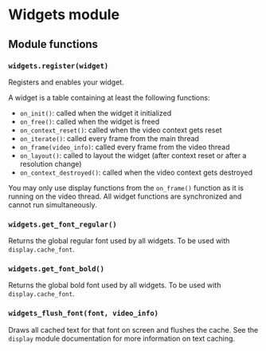 # Widgets module

## Module functions

### `widgets.register(widget)`

Registers and enables your widget.

A widget is a table containing at least the following functions:

- `on_init()`: called when the widget it initialized
- `on_free()`: called when the widget is freed
- `on_context_reset()`: called when the video context gets reset
- `on_iterate()`: called every frame from the main thread
- `on_frame(video_info)`: called every frame from the video thread
- `on_layout()`: called to layout the widget (after context reset or after a resolution change)
- `on_context_destroyed()`: called when the video context gets destroyed

You may only use display functions from the `on_frame()` function as it is running on the video thread. All widget functions are synchronized and cannot run simultaneously.

### `widgets.get_font_regular()`

Returns the global regular font used by all widgets. To be used with `display.cache_font`.

### `widgets.get_font_bold()`

Returns the global bold font used by all widgets. To be used with `display.cache_font`.

### `widgets_flush_font(font, video_info)`

Draws all cached text for that font on screen and flushes the cache. See the `display` module documentation for more information on text caching.
